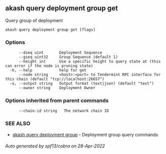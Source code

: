## akash query deployment group get

Query group of deployment

```
akash query deployment group get [flags]
```

### Options

```
      --dseq uint       Deployment Sequence
      --gseq uint32     Group Sequence (default 1)
      --height int      Use a specific height to query state at (this can error if the node is pruning state)
  -h, --help            help for get
      --node string     <host>:<port> to Tendermint RPC interface for this chain (default "tcp://localhost:26657")
  -o, --output string   Output format (text|json) (default "text")
      --owner string    Deployment Owner
```

### Options inherited from parent commands

```
      --chain-id string   The network chain ID
```

### SEE ALSO

* [akash query deployment group](akash_query_deployment_group.md)	 - Deployment group query commands

###### Auto generated by spf13/cobra on 28-Apr-2022
